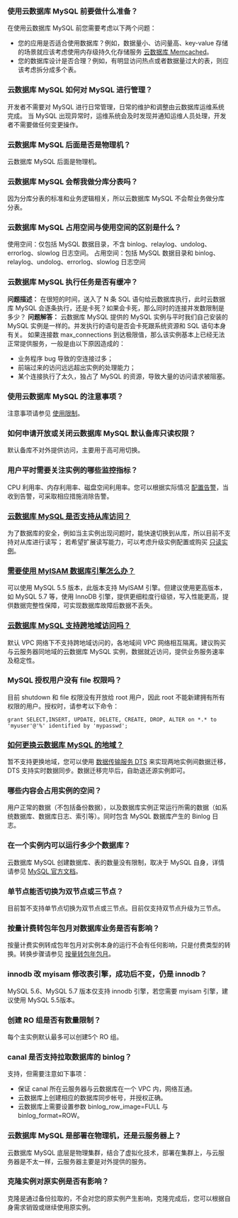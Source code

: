 
### 使用云数据库 MySQL 前要做什么准备？
在使用云数据库 MySQL 前您需要考虑以下两个问题：
- 您的应用是否适合使用数据库？例如，数据量小、访问量高、key-value 存储的场景就应该考虑使用内存级持久化存储服务 [云数据库 Memcached](https://cloud.tencent.com/product/cmem)。
- 您的数据库设计是否合理？例如，有明显访问热点或者数据量过大的表，则应该考虑拆分成多个表。

### 云数据库 MySQL 如何对 MySQL 进行管理？
开发者不需要对 MySQL 进行日常管理，日常的维护和调整由云数据库运维系统完成。
当 MySQL 出现异常时，运维系统会及时发现并通知运维人员处理，开发者不需要做任何变更操作。

### 云数据库 MySQL 后面是否是物理机？
云数据库 MySQL 后面是物理机。

### 云数据库 MySQL 会帮我做分库分表吗？
因为分库分表的标准和业务逻辑相关，所以云数据库 MySQL 不会帮业务做分库分表。

### 云数据库 MySQL 占用空间与使用空间的区别是什么？
使用空间：仅包括 MySQL 数据目录，不含 binlog、relaylog、undolog、errorlog、slowlog 日志空间。
占用空间：包括 MySQL 数据目录和 binlog、relaylog、undolog、errorlog、slowlog 日志空间

### 云数据库 MySQL 执行任务是否有缓冲？
**问题描述：**
在很短的时间，送入了 N 条 SQL 语句给云数据库执行，此时云数据库 MySQL 会逐条执行，还是卡死？如果会卡死，那么同时的连接并发数限制是多少？
**问题解答：**
云数据库 MySQL 提供的 MySQL 实例与平时我们自己安装的 MySQL 实例是一样的。并发执行的语句是否会卡死跟系统资源和 SQL 语句本身有关。
如果连接数 max_connections 到达极限值，那么该实例基本上已经无法正常提供服务，一般是由以下原因造成的：
- 业务程序 bug 导致的空连接过多；
- 前端过来的访问远远超出实例的处理能力；
- 某个连接执行了太久，独占了 MySQL 的资源，导致大量的访问请求被阻塞。

### 使用云数据库 MySQL 的注意事项？
注意事项请参见 [使用限制](https://cloud.tencent.com/document/product/236/7259)。

### 如何申请开放或关闭云数据库 MySQL 默认备库只读权限？
默认备库不对外提供访问，主要用于高可用切换。

### 用户平时需要关注实例的哪些监控指标？
CPU 利用率、内存利用率、磁盘空间利用率。您可以根据实际情况 [配置告警](https://cloud.tencent.com/document/product/236/8457)，当收到告警，可采取相应措施消除告警。

### [云数据库 MySQL 是否支持从库访问？](id:congkufangwen) 
为了数据库的安全，例如当主实例出现问题时，能快速切换到从库，所以目前不支持对从库进行读写；
若希望扩展读写能力，可以考虑升级实例配置或购买 [只读实例](https://cloud.tencent.com/document/product/236/7270)。

### [需要使用 MyISAM 数据库引擎怎么办？](id:myisam)
可以使用 MySQL 5.5 版本，此版本支持 MyISAM 引擎。但建议使用更高版本，如 MySQL 5.7 等，使用 InnoDB 引擎，提供更细粒度行级锁，写入性能更高，提供数据完整性保障，可实现数据库故障后数据不丢失。

### [云数据库 MySQL 支持跨地域访问吗？](id:kuadiyufangwen) 
默认 VPC 网络下不支持跨地域访问的，各地域间 VPC 网络相互隔离。建议购买与云服务器同地域的云数据库 MySQL 实例，数据就近访问，提供业务服务速率及稳定性。

### MySQL 授权用户没有 file 权限吗？
目前 shutdown 和 file 权限没有开放给 root 用户，因此 root 不能新建拥有所有权限的用户。授权时，请参考以下命令：
```
grant SELECT,INSERT, UPDATE, DELETE, CREATE, DROP, ALTER on *.* to 'myuser'@'%' identified by 'mypasswd';
```

### [如何更换云数据库 MySQL 的地域？](id:genghuandiyu)
暂不支持更换地域，您可以使用 [数据传输服务 DTS](https://cloud.tencent.com/document/product/571/13706) 来实现两地实例间数据迁移，DTS 支持实时数据同步。数据迁移完毕后，自助退还源实例即可。

### 哪些内容会占用实例的空间？
用户正常的数据（不包括备份数据），以及数据库实例正常运行所需的数据（如系统数据库、数据库日志、索引等）。同时包含 MySQL 数据库产生的 Binlog 日志。

### 在一个实例内可以运行多少个数据库？
云数据库 MySQL 创建数据库、表的数量没有限制，取决于 MySQL 自身，详情请参见 [MySQL 官方文档](https://dev.mysql.com/doc/)。

### 单节点能否切换为双节点或三节点？
目前暂不支持单节点切换为双节点或三节点。目前仅支持双节点升级为三节点。

### 按量计费转包年包月对数据库业务是否有影响？
按量计费实例转成包年包月对实例本身的运行不会有任何影响，只是付费类型的转换。转换步骤请参见 [按量转包年包月](https://cloud.tencent.com/document/product/236/30011)。

### innodb 改 myisam 修改表引擎，成功后不变，仍是 innodb？
MySQL 5.6、MySQL 5.7 版本仅支持 innodb 引擎，若您需要 myisam 引擎，建议使用 MySQL 5.5版本。

### 创建 RO 组是否有数量限制？
每个主实例默认最多可以创建5个 RO 组。

### canal 是否支持拉取数据库的 binlog？
支持，但需要注意如下事项：
- 保证 canal 所在云服务器与云数据库在一个 VPC 内，网络互通。
- 云数据库上创建相应的数据库同步帐号，并授权正确。
- 云数据库上需要设置参数 binlog_row_image=FULL 与 binlog_format=ROW。 

### 云数据库 MySQL 是部署在物理机，还是云服务器上？
云数据库 MySQL 底层是物理集群，结合了虚拟化技术，部署在集群上，与云服务器是不太一样，云服务器主要是对外提供的服务。

### 克隆实例对原实例是否有影响？
克隆是通过备份拉取的，不会对您的原实例产生影响，克隆完成后，您可以根据自身需求销毁或继续使用原实例。
